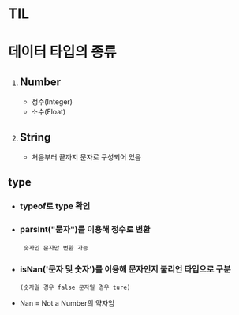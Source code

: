 # TIL

# 데이터 타입의 종류

1. ## Number

    - 정수(Integer)
    - 소수(Float)

2. ## String
    - 처음부터 끝까지 문자로 구성되어 있음

## type

-   ### typeof로 type 확인
-   ### parsInt("문자")를 이용해 정수로 변환
         숫자인 문자만 변환 가능
-   ### isNan('문자 및 숫자')를 이용해 문자인지 불리언 타입으로 구분
        (숫자일 경우 false 문자일 경우 ture)

*   Nan = Not a Number의 약자임
